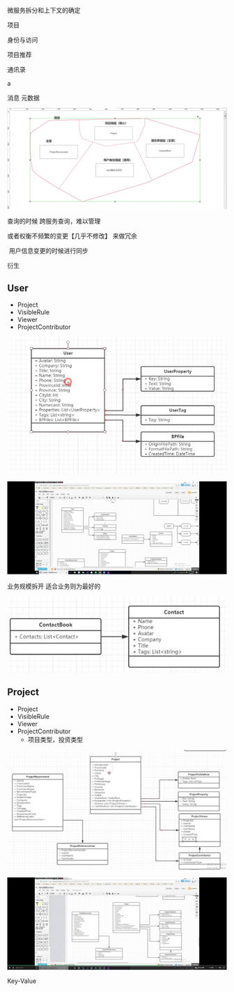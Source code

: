 

微服务拆分和上下文的确定

项目



身份与访问



项目推荐

通讯录

a 

消息	元数据



![1562685568757](assets/1562685568757.png)



查询的时候	跨服务查询，难以管理

或者权衡不频繁的变更【几乎不修改】	来做冗余

​				用户信息变更的时候进行同步

衍生





##	User





- Project
- VisibleRule
- Viewer
- ProjectContributor

![1562716155879](assets/1562716155879.png)



![1562716257392](assets/1562716257392.png)







业务规模拆开	适合业务则为最好的



![1562733740734](assets/1562733740734.png)

## Project



- Project
- VisibleRule
- Viewer
- ProjectContributor
  - 项目类型，投资类型

![1562733792966](assets/1562733792966.png)



![1562716101620](assets/1562716101620.png)



Key-Value